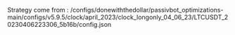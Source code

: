 Strategy come from : /configs/donewiththedollar/passivbot_optimizations-main/configs/v5.9.5/clock/april_2023/clock_longonly_04_06_23/LTCUSDT_20230406223306_5b16b/config.json